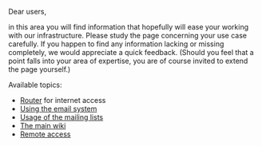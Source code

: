 Dear users,

in this area you will find information that hopefully will ease your working with our infrastructure.
Please study the page concerning your use case carefully. If you happen to find any information lacking or missing completely, we would appreciate a quick feedback. (Should you feel that a point falls into your area of expertise, you are of course invited to extend the page yourself.)

Available topics:

 * [Router](router) for internet access
 * [Using the email system](email)
 * [Usage of the mailing lists](mailinglists)
 * [The main wiki](wiki)
 * [Remote access](remote_access)
